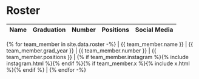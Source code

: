 # Roster

| Name         | Graduation  |Number       | Positions    | Social Media |
| ---          | ---         |---          | ---          | ---          |
{% for team_member in site.data.roster -%}
| {{ team_member.name }} | {{ team_member.grad_year }} | {{ team_member.number }} | {{ team_member.positions }} | {% if team_member.instagram %}{% include instagram.html %}{% endif %}{% if team_member.x %}{% include x.html %}{% endif %} |
{% endfor -%}
